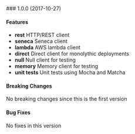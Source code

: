 <a name="1.0.0"></a> ### 1.0.0 (2017-10-27)

#### Features
* **rest** HTTP/REST client
* **seneca** Seneca client
* **lambda** AWS lambda client
* **direct** Direct client for monolythic deployments
* **null** Null client for testing
* **memory** Memory client for testing
* **unit tests** Unit tests using Mocha and Matcha

#### Breaking Changes
No breaking changes since this is the first version

#### Bug Fixes
No fixes in this version

